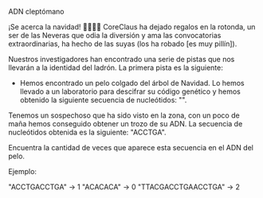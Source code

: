 ADN cleptómano

¡Se acerca la navidad! 🎄🎅🏼🎁 CoreClaus ha dejado regalos en la rotonda, un ser de las Neveras que odia la diversión y ama las convocatorias extraordinarias, ha hecho de las suyas (los ha robado [es muy pillín]).

Nuestros investigadores han encontrado una serie de pistas que nos llevarán a la identidad del ladrón. La primera pista es la siguiente:

- Hemos encontrado un pelo colgado del árbol de Navidad. Lo hemos llevado a un laboratorio para descifrar su código genético y hemos obtenido la siguiente secuencia de nucleótidos: "". 

Tenemos un sospechoso que ha sido visto en la zona, con un poco de maña hemos conseguido obtener un trozo de su ADN. La secuencia de nucleótidos obtenida es la siguiente: "ACCTGA".


Encuentra la cantidad de veces que aparece esta secuencia en el ADN del pelo. 

Ejemplo:

"ACCTGACCTGA" -> 1
"ACACACA" -> 0
"TTACGACCTGAACCTGA" -> 2




